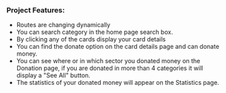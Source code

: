 ### Project Features: 
- Routes are changing dynamically
- You can search category in the home page search box.
- By clicking any of the cards display your card details
- You can find the donate option on the card details page and can donate money.
- You can see where or in which sector you donated money on the Donation page, if you are donated in more than 4 categories it will display a "See All" button.
- The statistics of your donated money will appear on the Statistics page.
